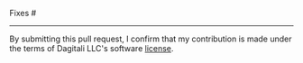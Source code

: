 <!--
Explain what changed and why.

Please read the [Contribution Guidelines] and follow the pull-request
checklist.

[Contributing Guidelines]: https://github.com/Dagitali/SwiftDataHelpers/blob/master/CONTRIBUTING.md
-->

Fixes # <!-- Please create a new issue if none exists yet -->

---

By submitting this pull request, I confirm that my contribution is made under
the terms of Dagitali LLC's software [license].

[license]: https://github.com/Dagitali/SwiftDataHelpers/blob/master/LICENSE
